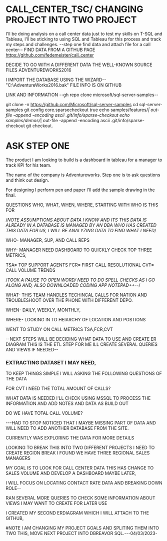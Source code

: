 # CALL_CENTER_TSC/ CHANGING PROJECT INTO TWO PROJECT 
I'll be doing analysis on a call center data just to test my skills on T-SQL and Tableau, I'll be sticking to using SQL and Tableau for this process and track my steps and challenges. --step one find data and attach file for a call center--
FIND DATA FROM A GITHUB PAGE https://github.com/fedemeister/call_center

DECIDE TO GO WITH A DIFFERENT DATA THE WELL-KNOWN SOURCE FILES ADVENTUREWORKS2016 

I IMPORT THE DATABASE USING THE WIZARD--"C:\AdventureWorks2016.bak" FILE INFO IS ON GITHUB

LINK AND INFORMATION --gh repo clone microsoft/sql-server-samples--

git clone -n https://github.com/Microsoft/sql-server-samples
cd sql-server-samples
git config core.sparsecheckout true
echo samples/features/*| out-file -append -encoding ascii .git/info/sparse-checkout
echo samples/demos/*| out-file -append -encoding ascii .git/info/sparse-checkout
git checkout.

# ASK STEP ONE
The product I am looking to build is a dashboard in tableau for a manager to track KPI for his team.

The name of the company is Adventureworks. Step one is to ask questions and think out design.

For designing I perform pen and paper I'll add the sample drawing in the final.

QUESTIONS WHO, WHAT, WHEN, WHERE, STARTING WITH WHO IS THIS FOR

/*NOTE ASSUMPTIONS ABOUT DATA I KNOW AND ITS THIS DATA IS ALREADY IN A DATABASE IS MANAGED BY AN DBA WHO HAS CREATED THIS DATA FOR US, I WILL BE ANALYZING DATA TO FIND WHAT I NEED*/

WHO- MANAGER, SUP, AND CALL REPS

WHY- MANAGER NEED DASHBOARD TO QUICKLY CHECK TOP THREE METRICS;

TSA= TOP SUPPORT AGENTS
FCR= FIRST CALL RESOLUTIONAL
CVT= CALL VOLUME TRENDS

/*TOOK A PAUSE TO OPEN WORD/ NEED TO DO SPELL CHECKS AS I GO ALONG AND, ALSO DOWNLOADED CODING APP NOTEPAD++--*/

WHAT- THIS TEAM HANDLES TECHINCAL CALLS FOR NATION AND TROUBLESHOOT OVER THE PHONE WITH DIFFERENT DEPO.

WHEN- DAILY, WEEKLY, MONTHLY,

WHERE- LOOKING IN TO HEIARCHY OF LOCATION AND POSTIONS 

WENT TO STUDY ON CALL METRICS TSA,FCR,CVT

--NEXT STEPS WILL BE DECIDING WHAT DATA TO USE AND CREATE ER DIAGRAM THIS IS THE ETL STEP FOR ME ILL CREATE SEVERAL QUERIES AND VIEWS IF NEEDED--

### EXTRACTING DATASET I MAY NEED,
TO KEEP THINGS SIMPLE I WILL ASKING THE FOLLOWING QUESTIONS OF THE DATA

FOR CVT I NEED THE TOTAL AMOUNT OF CALLS?

WHAT DATA IS NEEDED I'LL CHECK USING MSSQL TO PROCESS THE INFORMATION AND ADD NOTES AND DATA AS BUILD OUT 

DO WE HAVE TOTAL CALL VOLUME?


---HAD TO STOP NOTICED THAT I MAYBE MISSING PART OF DATA AND WILL NEED TO ADD ANOTHER DATABASE FROM THE SITE.

CURRENTLY WAS EXPLORING THE DATA FOR MORE DETAILS

LOOKING TO BREAK THIS INTO TWO DIFFERENT PROJECTS I NEED TO CREATE REGION BREAK I FOUND WE HAVE THREE REGIONAL SALES MANAGERS

MY GOAL IS TO LOOK FOR CALL CENTER DATA THIS HAS CHANGE TO SALES VOLUME AND DEVELOP A DASHBOARD MAYBE LATER, 

I WILL FOCUS ON LOCATING CONTACT RATE DATA AND BREAKING DOWN ROLE--

RAN SEVERAL MORE QUERIES TO CHECK SOME INFORMATION ABOUT VIEWS I MAY WANT TO CREATE FOR LATER USE

I CREATED MY SECOND ERDIAGRAM WHICH I WILL ATTACH TO THE GITHUB, 

#NOTE I AM CHANGING MY PROJECT GOALS AND SPLITING THEM INTO TWO THIS, MOVE NEXT PROJECT INTO DBREAVOR SQL.---04/03/2023-


